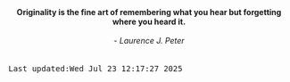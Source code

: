 
<div align="center"><b><span>Originality is the fine art of remembering what you hear but forgetting where you heard it. </span></b><br><br><i> - Laurence J. Peter</i></div>
<br><br><kbd>Last updated:Wed Jul 23 12:17:27 2025</kbd>